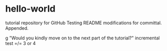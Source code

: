 # hello-world
tutorial repository for GitHub
Testing README modifications for committal. Appended.


g
"Would you kindly move on to the next part of the tutorial?"
incremental test =/= 3 or 4